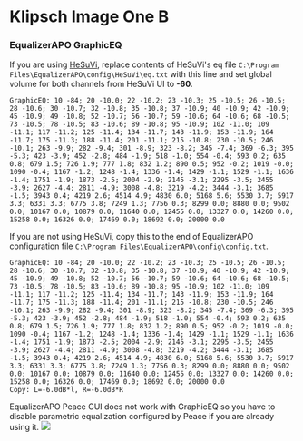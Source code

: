 # Klipsch Image One B
### EqualizerAPO GraphicEQ
If you are using [HeSuVi](https://sourceforge.net/projects/hesuvi/), replace contents of HeSuVi's eq file `C:\Program Files\EqualizerAPO\config\HeSuVi\eq.txt` with this line and set global volume for both channels from HeSuVi UI to **-60**.
```
GraphicEQ: 10 -84; 20 -10.0; 22 -10.2; 23 -10.3; 25 -10.5; 26 -10.5; 28 -10.6; 30 -10.7; 32 -10.8; 35 -10.8; 37 -10.9; 40 -10.9; 42 -10.9; 45 -10.9; 49 -10.8; 52 -10.7; 56 -10.7; 59 -10.6; 64 -10.6; 68 -10.5; 73 -10.5; 78 -10.5; 83 -10.6; 89 -10.8; 95 -10.9; 102 -11.0; 109 -11.1; 117 -11.2; 125 -11.4; 134 -11.7; 143 -11.9; 153 -11.9; 164 -11.7; 175 -11.3; 188 -11.4; 201 -11.1; 215 -10.8; 230 -10.5; 246 -10.1; 263 -9.9; 282 -9.4; 301 -8.9; 323 -8.2; 345 -7.4; 369 -6.3; 395 -5.3; 423 -3.9; 452 -2.8; 484 -1.9; 518 -1.0; 554 -0.4; 593 0.2; 635 0.8; 679 1.5; 726 1.9; 777 1.8; 832 1.2; 890 0.5; 952 -0.2; 1019 -0.0; 1090 -0.4; 1167 -1.2; 1248 -1.4; 1336 -1.4; 1429 -1.1; 1529 -1.1; 1636 -1.4; 1751 -1.9; 1873 -2.5; 2004 -2.9; 2145 -3.1; 2295 -3.5; 2455 -3.9; 2627 -4.4; 2811 -4.9; 3008 -4.8; 3219 -4.2; 3444 -3.1; 3685 -1.5; 3943 0.4; 4219 2.6; 4514 4.9; 4830 6.0; 5168 5.6; 5530 3.7; 5917 3.3; 6331 3.3; 6775 3.8; 7249 1.3; 7756 0.3; 8299 0.0; 8880 0.0; 9502 0.0; 10167 0.0; 10879 0.0; 11640 0.0; 12455 0.0; 13327 0.0; 14260 0.0; 15258 0.0; 16326 0.0; 17469 0.0; 18692 0.0; 20000 0.0
```
If you are not using HeSuVi, copy this to the end of EqualizerAPO configuration file `C:\Program Files\EqualizerAPO\config\config.txt`.
```
GraphicEQ: 10 -84; 20 -10.0; 22 -10.2; 23 -10.3; 25 -10.5; 26 -10.5; 28 -10.6; 30 -10.7; 32 -10.8; 35 -10.8; 37 -10.9; 40 -10.9; 42 -10.9; 45 -10.9; 49 -10.8; 52 -10.7; 56 -10.7; 59 -10.6; 64 -10.6; 68 -10.5; 73 -10.5; 78 -10.5; 83 -10.6; 89 -10.8; 95 -10.9; 102 -11.0; 109 -11.1; 117 -11.2; 125 -11.4; 134 -11.7; 143 -11.9; 153 -11.9; 164 -11.7; 175 -11.3; 188 -11.4; 201 -11.1; 215 -10.8; 230 -10.5; 246 -10.1; 263 -9.9; 282 -9.4; 301 -8.9; 323 -8.2; 345 -7.4; 369 -6.3; 395 -5.3; 423 -3.9; 452 -2.8; 484 -1.9; 518 -1.0; 554 -0.4; 593 0.2; 635 0.8; 679 1.5; 726 1.9; 777 1.8; 832 1.2; 890 0.5; 952 -0.2; 1019 -0.0; 1090 -0.4; 1167 -1.2; 1248 -1.4; 1336 -1.4; 1429 -1.1; 1529 -1.1; 1636 -1.4; 1751 -1.9; 1873 -2.5; 2004 -2.9; 2145 -3.1; 2295 -3.5; 2455 -3.9; 2627 -4.4; 2811 -4.9; 3008 -4.8; 3219 -4.2; 3444 -3.1; 3685 -1.5; 3943 0.4; 4219 2.6; 4514 4.9; 4830 6.0; 5168 5.6; 5530 3.7; 5917 3.3; 6331 3.3; 6775 3.8; 7249 1.3; 7756 0.3; 8299 0.0; 8880 0.0; 9502 0.0; 10167 0.0; 10879 0.0; 11640 0.0; 12455 0.0; 13327 0.0; 14260 0.0; 15258 0.0; 16326 0.0; 17469 0.0; 18692 0.0; 20000 0.0
Copy: L=-6.0dB*l, R=-6.0dB*R
```
EqualizerAPO Peace GUI does not work with GraphicEQ so you have to disable parametric equalization configured by Peace if you are already using it.
![](https://raw.githubusercontent.com/jaakkopasanen/AutoEq/master/results/Headphone.com/innerfidelity/onear/Klipsch%20Image%20One%20B/Klipsch%20Image%20One%20B.png)
